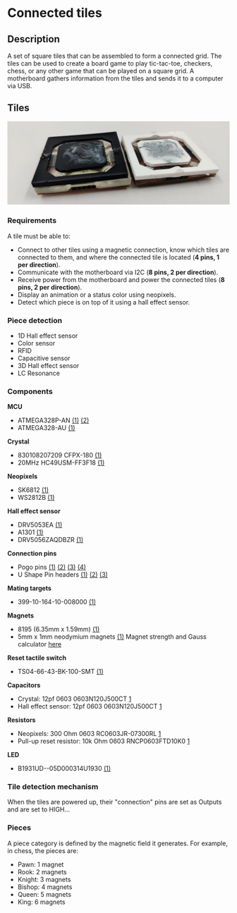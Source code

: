 # Connected tiles

## Description

A set of square tiles that can be assembled to form a connected grid. The tiles can be used to create a board game to play tic-tac-toe, checkers, chess, or any other game that can be played on a square grid. A motherboard gathers information from the tiles and sends it to a computer via USB.

## Tiles

![cover](docs/images/main.jpeg)

### Requirements

A tile must be able to:
- Connect to other tiles using a magnetic connection, know which tiles are connected to them, and where the connected tile is located (**4 pins, 1 per direction**).
- Communicate with the motherboard via I2C (**8 pins, 2 per direction**).
- Receive power from the motherboard and power the connected tiles (**8 pins, 2 per direction**).
- Display an animation or a status color using neopixels.
- Detect which piece is on top of it using a hall effect sensor.

### Piece detection

- 1D Hall effect sensor
- Color sensor
- RFID
- Capacitive sensor
- 3D Hall effect sensor
- LC Resonance

### Components

**MCU**
- ATMEGA328P-AN [(1)](https://www.digikey.com/en/products/detail/microchip-technology/ATMEGA328P-AN/2357082) [(2)](https://ww1.microchip.com/downloads/en/DeviceDoc/ATmega48A-PA-88A-PA-168A-PA-328-P-DS-DS40002061B.pdf)
- ATMEGA328-AU [(1)](https://www.digikey.com/en/products/detail/ATMEGA328-AU/ATMEGA328-AU-ND/2271029)

**Crystal**
- 830108207209 CFPX-180 [(1)](https://www.digikey.com/en/products/detail/w%C3%BCrth-elektronik/830108207209/13900466)
- 20MHz HC49USM-FF3F18 [(1)](https://www.digikey.com/en/products/detail/ilsi/HC49USM-FF3F18-20-000MHZ/12619607)

**Neopixels**
- SK6812 [(1)](https://cdn-shop.adafruit.com/product-files/1138/SK6812+LED+datasheet+.pdf)
- WS2812B [(1)](https://cdn-shop.adafruit.com/datasheets/WS2812B.pdf)

**Hall effect sensor**
- DRV5053EA [(1)](https://www.digikey.com/en/products/detail/texas-instruments/DRV5053EAQDBZR/5015735)
- A1301 [(1)](https://media.digikey.com/pdf/Data%20Sheets/Allegro%20PDFs/A1301,02.pdf)
- DRV5056ZAQDBZR [(1)](https://www.mouser.fr/ProductDetail/Texas-Instruments/DRV5056Z4QDBZR?qs=sGAEpiMZZMu5vlrqIFXt5bBKj94x8jjB1VhsLdgRjqTXdlweh5XYMA%3D%3D)

**Connection pins**
- Pogo pins [(1)](https://www.digikey.com/en/products/detail/mill-max-manufacturing-corp/829-22-020-20-002101/4007088) [(2)](https://www.mouser.com/ProductDetail/Mill-Max/854-22-003-20-001101?qs=XFe3dyCRgQjPe3AesOqKJA%3D%3D) [(3)](https://fr.aliexpress.com/item/1005003579709688.html) [(4)](https://www.digikey.com/en/products/detail/mill-max-manufacturing-corp/829-22-003-20-001101/2416224)
- U Shape Pin headers [(1)](https://www.wayconn.com/ph254-1u26/) [(2)](https://fr.aliexpress.com/i/32992671943.html) [(3)](https://www.digikey.com/en/products/detail/aries-electronics/16-675-191/4208672)

**Mating targets**
- 399-10-164-10-008000 [(1)](https://www.digikey.com/en/products/detail/mill-max-manufacturing-corp/399-10-106-10-008000/4456257)

**Magnets**
- 8195 (6.35mm x 1.59mm) [(1)](https://www.digikey.com/en/products/detail/radial-magnets-inc/8195/555329)
- 5mm x 1mm neodymium magnets [(1)](https://www.magnetiques.fr/magnetique,aimant-rond-plat-552-fr.html)
  Magnet strength and Gauss calculator [here](https://www.kjmagnetics.com/calculator.asp)

**Reset tactile switch**
- TS04-66-43-BK-100-SMT [(1)](https://www.digikey.com/en/products/detail/cui-devices/TS04-66-43-BK-100-SMT/15634299)

**Capacitors**
- Crystal: 12pf 0603 0603N120J500CT [1](https://www.digikey.com/en/products/detail/walsin-technology-corporation/0603N120J500CT/9354977)
- Hall effect sensor: 12pf 0603 0603N120J500CT [1](https://www.digikey.com/en/products/detail/walsin-technology-corporation/0603N120J500CT/9354977)

**Resistors**
- Neopixels: 300 Ohm 0603 RC0603JR-07300RL [1](https://www.digikey.com/en/products/detail/yageo/RC0603JR-07300RL/726765)
- Pull-up reset resistor: 10k Ohm 0603 RNCP0603FTD10K0 [1](https://www.digikey.com/en/products/detail/stackpole-electronics-inc/RNCP0603FTD10K0/2240139)

**LED**
- B1931UD--05D000314U1930 [(1)](https://www.digikey.com/en/products/detail/harvatek-corporation/B1931UD-05D000314U1930/15861266)

### Tile detection mechanism

When the tiles are powered up, their "connection" pins are set as Outputs and are set to HIGH...

### Pieces

A piece category is defined by the magnetic field it generates. For example, in chess, the pieces are:
- Pawn: 1 magnet
- Rook: 2 magnets
- Knight: 3 magnets
- Bishop: 4 magnets
- Queen: 5 magnets
- King: 6 magnets

